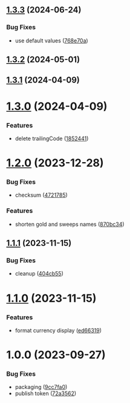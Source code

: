 ## [1.3.3](https://github.com/Pixel-Pioneers/lib.public.game-currency/compare/v1.3.2...v1.3.3) (2024-06-24)


### Bug Fixes

* use default values ([768e70a](https://github.com/Pixel-Pioneers/lib.public.game-currency/commit/768e70a36d1076b620ae7b5307dbcae2036c5250))

## [1.3.2](https://github.com/Pixel-Pioneers/lib.public.game-currency/compare/v1.3.1...v1.3.2) (2024-05-01)

## [1.3.1](https://github.com/Pixel-Pioneers/lib.public.game-currency/compare/v1.3.0...v1.3.1) (2024-04-09)

# [1.3.0](https://github.com/Pixel-Pioneers/lib.public.game-currency/compare/v1.2.0...v1.3.0) (2024-04-09)


### Features

* delete trailingCode ([1852441](https://github.com/Pixel-Pioneers/lib.public.game-currency/commit/185244130188e3990e3c97a1b2fa4801f1486b05))

# [1.2.0](https://github.com/Pixel-Pioneers/lib.public.game-currency/compare/v1.1.1...v1.2.0) (2023-12-28)


### Bug Fixes

* checksum ([4721785](https://github.com/Pixel-Pioneers/lib.public.game-currency/commit/472178557c4d19c3a1a64976105909f9a5259fab))


### Features

* shorten gold and sweeps names ([870bc34](https://github.com/Pixel-Pioneers/lib.public.game-currency/commit/870bc34745cbb69a3837c10b1d73665d24989bfd))

## [1.1.1](https://github.com/Pixel-Pioneers/lib.public.game-currency/compare/v1.1.0...v1.1.1) (2023-11-15)


### Bug Fixes

* cleanup ([404cb55](https://github.com/Pixel-Pioneers/lib.public.game-currency/commit/404cb5599a054f10523ba4a1a98d1a42b68700a9))

# [1.1.0](https://github.com/Pixel-Pioneers/lib.public.game-currency/compare/v1.0.0...v1.1.0) (2023-11-15)


### Features

* format currency display ([ed66319](https://github.com/Pixel-Pioneers/lib.public.game-currency/commit/ed66319f959ba93937a124e791ec09f65314622b))

# 1.0.0 (2023-09-27)


### Bug Fixes

* packaging ([9cc7fa0](https://github.com/Pixel-Pioneers/game-currency/commit/9cc7fa0df34a38861a400d50c2df748d0fe36115))
* publish token ([72a3562](https://github.com/Pixel-Pioneers/game-currency/commit/72a35621593f4ed36f0b473caaa9b6d00a993e4f))
